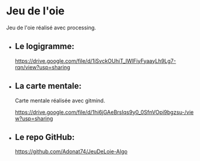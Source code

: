 # Jeu de l'oie
Jeu de l'oie réalisé avec processing.
- ## Le logigramme:
    https://drive.google.com/file/d/1iSvckOUhiT_lWlFiyFyaayLh9Lg7-rqn/view?usp=sharing

- ## La carte mentale:

    Carte mentale réalisée avec gitmind.

    https://drive.google.com/file/d/1hi6jGAeBrsIqs9y0_0SfnVOpi9bgzsu-/view?usp=sharing

- ## Le repo GitHub:

    https://github.com/Adonat74/JeuDeLoie-Algo


